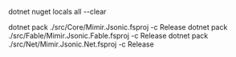 dotnet nuget locals all --clear

dotnet pack ./src/Core/Mimir.Jsonic.fsproj -c Release
dotnet pack ./src/Fable/Mimir.Jsonic.Fable.fsproj -c Release
dotnet pack ./src/Net/Mimir.Jsonic.Net.fsproj -c Release